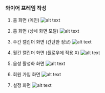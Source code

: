 ### 와이어 프레임 작성

1. 홈 화면 (메인)
![alt text](image.png)

2. 홈 화면 (상세 화면 모달)
![alt text](image-1.png)

3. 주간 캘린더 화면 (간단한 정보)
![alt text](image-2.png)

4. 월간 캘린더 화면 (플로우에 적용 X)
![alt text](image-3.png)

5. 음성 활성화 화면 
![alt text](image-4.png)

6. 회원 가입 화면
![alt text](image-5.png)

7. 설정 화면
![alt text](image-6.png)